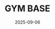 ---
title: "GYM BASE"
date: "2025-09-06"
tags: ["training", "strength", "6pack", "vietfit", "high-carb", "cardio", "vitalik-style", "hackmd", "men-abs", "home-gym", "beginner", "4-sessions", "vietnamese", "schedule", "minimalism"]
category: "aaafasdcvxzc"
---